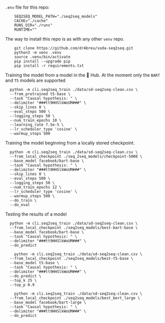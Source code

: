`.env` file for this repo:

```properties
    SEQ2SEQ_MODEL_PATH="./seq2seq_models"
    CACHE="./cache"
    RUNS_DIR="./runs"
    RUNTIME=""
```

The way to install this repo is as with any other `venv` repo.

```shell
    git clone https://github.com/drAbreu/soda-seq2seq.git
    python3 -m venv .venv
    source .venv/bin/activate
    pip install --upgrade pip
    pip install -r requirements.txt
```

Training the model from a model in the 🤗 Hub. At the moment only the `BART` and `T5` models are supported

```shell
  python -m cli.seq2seq_train ./data/sd-seq2seq-clean.csv \
  --from_pretrained t5-base \
  --task "Causal hypothesis: " \
  --delimiter "###tt9HHSlkWoUM###" \
  --skip_lines 0 \
  --eval_steps 500 \
  --logging_steps 50 \
  --num_train_epochs 10 \
  --learning_rate 7.5e-5 \
  --lr_scheduler_type 'cosine' \
  --warmup_steps 500
```

Training the model beginning from a locally stored checkpoint.

```shell
  python -m cli.seq2seq_train ./data/sd-seq2seq-clean.csv \
  --from_local_checkpoint ./seq_2seq_models/checkpoint-5000 \
  --base_model facebook/bart-base \
  --task "Causal hypothesis: " \
  --delimiter "###tt9HHSlkWoUM###" \
  --skip_lines 0 \
  --eval_steps 500 \
  --logging_steps 50 \
  --num_train_epochs 12 \
  --lr_scheduler_type 'cosine' \
  --warmup_steps 500 \
  --do_train \
  --do_eval
```

Testing the results of a model

```shell
  python -m cli.seq2seq_train ./data/sd-seq2seq-clean.csv \
  --from_local_checkpoint ./seq2seq_models/best-bart-base \
  --base_model facebook/bart-base \
  --task "Causal hypothesis: " \
  --delimiter "###tt9HHSlkWoUM###" \
  --do_predict
  
    python -m cli.seq2seq_train ./data/sd-seq2seq-clean.csv \
  --from_local_checkpoint ./seq2seq_models/best-t5-base \
  --base_model t5-base \
  --task "Causal hypothesis: " \
  --delimiter "###tt9HHSlkWoUM###" \
  --do_predict \
  --top_k 25 \
  --top_p 0.9
  
    python -m cli.seq2seq_train ./data/sd-seq2seq-clean.csv \
  --from_local_checkpoint ./seq2seq_models/best_bert_large \
  --base_model facebook/bart-large \
  --task "Causal hypothesis: " \
  --delimiter "###tt9HHSlkWoUM###" \
  --do_predict
```
